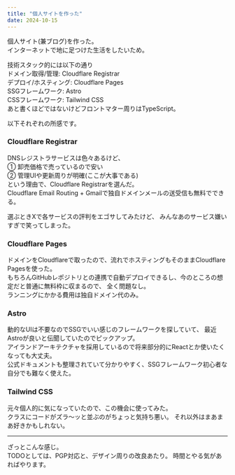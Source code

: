 ```yaml
---
title: "個人サイトを作った"
date: 2024-10-15
---
```


個人サイト(兼ブログ)を作った。<br>
インターネットで地に足つけた生活をしたいため。

技術スタック的には以下の通り<br>
ドメイン取得/管理: Cloudflare Registrar<br>
デプロイ/ホスティング: Cloudflare Pages<br>
SSGフレームワーク: Astro<br>
CSSフレームワーク: Tailwind CSS<br>
あと書くほどではないけどフロントマター周りはTypeScript。

以下それぞれの所感です。

### Cloudflare Registrar

DNSレジストラサービスは色々あるけど、<br>
① 卸売価格で売っているので安い<br>
② 管理UIや更新周りが明確(ここが大事である)<br>
という理由で、Cloudflare Registrarを選んだ。<br>
Cloudflare Email Routing + Gmailで独自ドメインメールの送受信も無料でできる。<br>

選ぶときXで各サービスの評判をエゴサしてみたけど、
みんなあのサービス嫌いすぎで笑ってしまった。

### Cloudflare Pages
ドメインをCloudflareで取ったので、流れでホスティングもそのままCloudflare
Pagesを使った。<br>
もちろんGitHubレポジトリとの連携で自動デプロイできるし、今のところの想定だと普通に無料枠に収まるので、
全く問題なし。<br>
ランニングにかかる費用は独自ドメイン代のみ。

### Astro
動的なUIは不要なのでSSGでいい感じのフレームワークを探していて、
最近Astroが良いと伝聞していたのでピックアップ。<br>
アイランドアーキテクチャを採用しているので将来部分的にReactとか使いたくなっても大丈夫。<br>
公式ドキュメントも整理されていて分かりやすく、SSGフレームワーク初心者な自分でも難なく使えた。

### Tailwind CSS
元々個人的に気になっていたので、この機会に使ってみた。<br>
クラスにコードがズラ〜ッと並ぶのがちょっと気持ち悪い。
それ以外はまあまあ好きかもしれない。


---
ざっとこんな感じ。<br>
TODOとしては、PGP対応と、デザイン周りの改良あたり。
時間とやる気があればやります。
